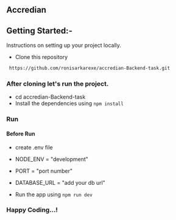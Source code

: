 ## Accredian

## Getting Started:-

Instructions on setting up your project locally.

- Clone this repository

```sh
 https://github.com/ronisarkarexe/accredian-Backend-task.git
```

### After cloning let's run the project.

- cd accredian-Backend-task
- Install the dependencies using `npm install`

### Run

#### Before Run

- create .env file

- NODE_ENV = "development"
- PORT = "port number"
- DATABASE_URL = "add your db url"

- Run the app using `npm run dev`

### Happy Coding...!
